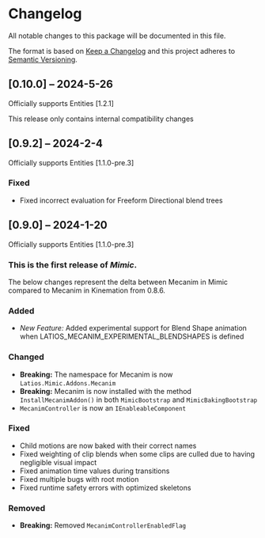 # Changelog

All notable changes to this package will be documented in this file.

The format is based on [Keep a Changelog](http://keepachangelog.com/en/1.0.0/)
and this project adheres to [Semantic
Versioning](http://semver.org/spec/v2.0.0.html).

## [0.10.0] – 2024-5-26

Officially supports Entities [1.2.1]

This release only contains internal compatibility changes

## [0.9.2] – 2024-2-4

Officially supports Entities [1.1.0-pre.3]

### Fixed

-   Fixed incorrect evaluation for Freeform Directional blend trees

## [0.9.0] – 2024-1-20

Officially supports Entities [1.1.0-pre.3]

### This is the first release of *Mimic*.

The below changes represent the delta between Mecanim in Mimic compared to
Mecanim in Kinemation from 0.8.6.

### Added

-   *New Feature:* Added experimental support for Blend Shape animation when
    LATIOS_MECANIM_EXPERIMENTAL_BLENDSHAPES is defined

### Changed

-   **Breaking:** The namespace for Mecanim is now `Latios.Mimic.Addons.Mecanim`
-   **Breaking:** Mecanim is now installed with the method
    `InstallMecanimAddon()` in both `MimicBootstrap` and `MimicBakingBootstrap`
-   `MecanimController` is now an `IEnableableComponent`

### Fixed

-   Child motions are now baked with their correct names
-   Fixed weighting of clip blends when some clips are culled due to having
    negligible visual impact
-   Fixed animation time values during transitions
-   Fixed multiple bugs with root motion
-   Fixed runtime safety errors with optimized skeletons

### Removed

-   **Breaking:** Removed `MecanimControllerEnabledFlag`

